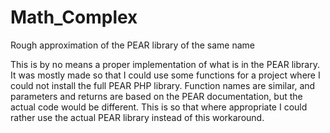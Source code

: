 # Math_Complex
Rough approximation of the PEAR library of the same name

This is by no means a proper implementation of what is in the PEAR library. It was mostly made so that I could use some functions for a project where I could not install the full PEAR PHP library. Function names are similar, and parameters and returns are based on the PEAR documentation, but the actual code would be different. This is so that where appropriate I could rather use the actual PEAR library instead of this workaround.
